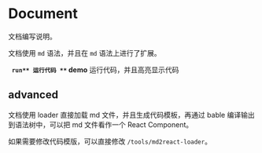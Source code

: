 # Document

文档编写说明。

文档使用 `md` 语法，并且在 `md` 语法上进行了扩展。

**``` run** 运行代码
**``` demo** 运行代码，并且高亮显示代码

## advanced

文档使用 loader 直接加载 md 文件，并且生成代码模板，再通过 bable 编译输出到语法树中，可以把 md 文件看作一个 React Component。

如果需要修改代码模版，可以直接修改 `/tools/md2react-loader`。
